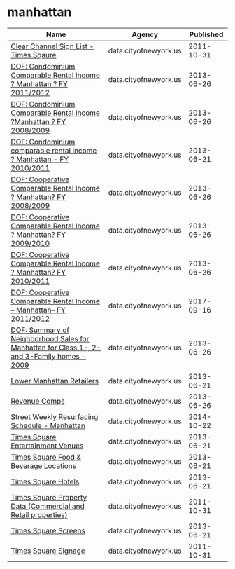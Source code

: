 # manhattan

Name | Agency | Published
---- | ---- | ---------
[Clear Channel Sign List - Times Sqaure](../datasets/wjtn-s4z7.md) | data.cityofnewyork.us | 2011-10-31
[DOF: Condominium Comparable Rental Income ? Manhattan ? FY 2011/2012](../datasets/dvzp-h4k9.md) | data.cityofnewyork.us | 2013-06-26
[DOF: Condominium Comparable Rental Income ?Manhattan ? FY 2008/2009](../datasets/956m-xy24.md) | data.cityofnewyork.us | 2013-06-26
[DOF: Condominium comparable rental income ? Manhattan - FY 2010/2011](../datasets/ikqj-pyhc.md) | data.cityofnewyork.us | 2013-06-21
[DOF: Cooperative Comparable Rental Income ? Manhattan? FY 2008/2009](../datasets/3btx-p4av.md) | data.cityofnewyork.us | 2013-06-26
[DOF: Cooperative Comparable Rental Income ? Manhattan? FY 2009/2010](../datasets/niy5-4j7q.md) | data.cityofnewyork.us | 2013-06-26
[DOF: Cooperative Comparable Rental Income ? Manhattan? FY 2010/2011](../datasets/jxyc-rxiv.md) | data.cityofnewyork.us | 2013-06-26
[DOF: Cooperative Comparable Rental Income – Manhattan– FY 2011/2012](../datasets/m56g-jpua.md) | data.cityofnewyork.us | 2017-09-16
[DOF: Summary of Neighborhood Sales for Manhattan for Class 1-, 2- and 3-Family homes - 2009](../datasets/5yay-3jd5.md) | data.cityofnewyork.us | 2013-06-26
[Lower Manhattan Retailers](../datasets/cw88-qpsr.md) | data.cityofnewyork.us | 2013-06-21
[Revenue Comps](../datasets/sv6e-j8t9.md) | data.cityofnewyork.us | 2013-06-26
[Street Weekly Resurfacing Schedule - Manhattan](../datasets/9gzt-8w5q.md) | data.cityofnewyork.us | 2014-10-22
[Times Square Entertainment Venues](../datasets/jxdc-hnze.md) | data.cityofnewyork.us | 2013-06-21
[Times Square Food & Beverage Locations](../datasets/kh2m-kcyz.md) | data.cityofnewyork.us | 2013-06-21
[Times Square Hotels](../datasets/v8qe-fx6p.md) | data.cityofnewyork.us | 2013-06-21
[Times Square Property Data (Commercial and Retail properties)](../datasets/j86k-5i43.md) | data.cityofnewyork.us | 2011-10-31
[Times Square Screens](../datasets/n246-cev5.md) | data.cityofnewyork.us | 2013-06-21
[Times Square Signage](../datasets/6bzx-emuu.md) | data.cityofnewyork.us | 2011-10-31

